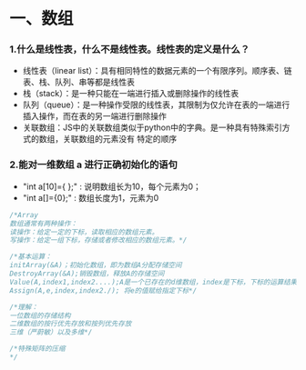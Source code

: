# 一、数组

### 1.什么是线性表，什么不是线性表。线性表的定义是什么？
- 线性表（linear list）：具有相同特性的数据元素的一个有限序列。顺序表、链表、栈、队列、串等都是线性表
- 栈（stack）：是一种只能在一端进行插入或删除操作的线性表
- 队列（queue）：是一种操作受限的线性表，其限制为仅允许在表的一端进行插入操作，而在表的另一端进行删除操作
- 关联数组：JS中的关联数组类似于python中的字典。是一种具有特殊索引方式的数组，关联数组的元素没有
特定的顺序

### 2.能对一维数组 a 进行正确初始化的语句
- "int a[10]={  };"  : 说明数组长为10，每个元素为0；
- "int a[]={0};"  : 数组长度为1，元素为0

```C++
/*Array
数组通常有两种操作：
读操作：给定一定的下标，读取相应的数组元素。
写操作：给定一组下标，存储或者修改相应的数组元素。*/

/*基本运算：
initArray(&A)；初始化数组，即为数组A分配存储空间
DestroyArray(&A);销毁数组，释放A的存储空间
Value(A,index1,index2....);A是一个已存在的d维数组，index是下标，下标的运算结果是返回A对应元素的值
Assign(A,e,index,index2./); 将e的值赋给指定下标*/

/*理解：
一位数组的存储结构
二维数组的按行优先存放和按列优先存放
三维（严蔚敏）以及多维*/

/*特殊矩阵的压缩
*/ 
```

